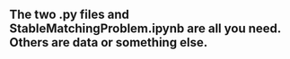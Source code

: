 ## The two .py files and StableMatchingProblem.ipynb are all you need. Others are data or something else.
